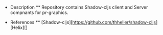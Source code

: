 * Description
** Repository contains Shadow-cljs client and Server compnants for pr-graphics.

* References
** [Shadow-cljs][https://github.com/thheller/shadow-cljs]
[Helix][]
